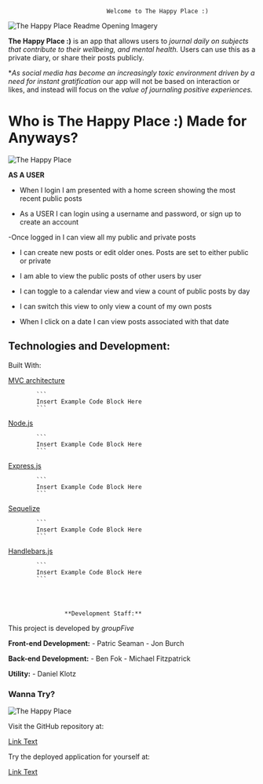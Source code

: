                                 Welcome to The Happy Place :)


![The Happy Place Readme Opening Imagery](https://www.livehappy.com/wp-content/uploads/2018/02/happy.jpg)



**The Happy Place :)** is an app that allows users to *journal daily on subjects that contribute to their wellbeing, and mental health.* Users can use this as a private diary, or share their posts publicly. 

**As social media has become an increasingly toxic environment driven by a need for instant gratification* our app will not be based on interaction or likes, and instead will focus on the *value of journaling positive experiences.*



#            Who is **The Happy Place :)** Made for Anyways?


![The Happy Place](https://www.livehappy.com/wp-content/uploads/2018/02/happy.jpg)

**AS A USER**

- When I login I am presented with a home screen showing the most recent public posts

- As a USER I can login using a username and password, or sign up to create an account

-Once logged in I can view all my public and private posts

- I can create new posts or edit older ones. Posts are set to either public or private

- I am able to view the public posts of other users by user

- I can toggle to a calendar view and view a count of public posts by day

- I can switch this view to only view a count of my own posts

- When I click on a date I can view posts associated with that date



##                  Technologies and Development:

Built With:

[MVC architecture](https://developer.mozilla.org/en-US/docs/Glossary/MVC)

            ```
            Insert Example Code Block Here
            ```

[Node.js](https://nodejs.org/en/docs/)

        
            ```
            Insert Example Code Block Here
            ```

[Express.js](https://expressjs.com/)

         
            ```
            Insert Example Code Block Here
            ```

[Sequelize](https://sequelize.org/)

        
            ```
            Insert Example Code Block Here
            ```

[Handlebars.js](https://handlebarsjs.com/)

            ```
            Insert Example Code Block Here
            ```
        



                    **Development Staff:**

This project is developed by *groupFive*

**Front-end Development:**
    - Patric Seaman
    - Jon Burch

**Back-end Development:**
    - Ben Fok
    - Michael Fitzpatrick

**Utility:**
    - Daniel Klotz





###                 Wanna Try?


![The Happy Place](https://www.livehappy.com/wp-content/uploads/2018/02/happy.jpg)



Visit the GitHub repository at: 

[Link Text](https://github.com/mlfitz2/The-Happy-Place)


Try the deployed application for yourself at:

[Link Text](https://path/to/link)





